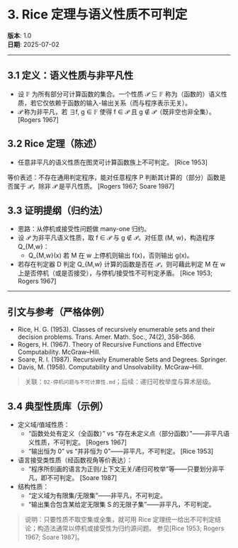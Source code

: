 # 3. Rice 定理与语义性质不可判定

**版本**: 1.0  
**日期**: 2025-07-02

---

## 3.1 定义：语义性质与非平凡性

- 设 𝔽 为所有部分可计算函数的集合。一个性质 𝒫 ⊆ 𝔽 称为（函数的）语义性质，若它仅依赖于函数的输入-输出关系（而与程序表示无关）。
- 𝒫 称为非平凡，若 ∃f, g ∈ 𝔽 使得 f ∈ 𝒫 且 g ∉ 𝒫（既非空也非全集）。 [Rogers 1967]

## 3.2 Rice 定理（陈述）

- 任意非平凡的语义性质在图灵可计算函数族上不可判定。 [Rice 1953]

等价表述：不存在通用判定程序，能对任意程序 P 判断其计算的（部分）函数是否属于 𝒫，除非 𝒫 是平凡性质。 [Rogers 1967; Soare 1987]

## 3.3 证明提纲（归约法）

- 思路：从停机或接受性问题做 many-one 归约。
- 设 𝒫 为非平凡语义性质，取 f ∈ 𝒫 与 g ∉ 𝒫。对任意 (M, w)，构造程序 Q_{M,w}：
  - Q_{M,w}(x) 若 M 在 w 上停机则输出 f(x)，否则输出 g(x)。
- 若存在判定器 D 判定 Q_{M,w} 计算的函数是否在 𝒫，则可藉此判定 M 在 w 上是否停机（或是否接受），与停机/接受性不可判定矛盾。 [Rice 1953; Rogers 1967]

---

## 引文与参考（严格体例）

- Rice, H. G. (1953). Classes of recursively enumerable sets and their decision problems. Trans. Amer. Math. Soc., 74(2), 358–366.
- Rogers, H. (1967). Theory of Recursive Functions and Effective Computability. McGraw–Hill.
- Soare, R. I. (1987). Recursively Enumerable Sets and Degrees. Springer.
- Davis, M. (1958). Computability and Unsolvability. McGraw–Hill.

> 关联：`02-停机问题与不可计算性.md`；后续：递归可枚举度与算术层级。

## 3.4 典型性质库（示例）

- 定义域/值域性质：
  - “函数处处有定义（全函数）” vs “存在未定义点（部分函数）”——非平凡语义性质，不可判定。 [Rogers 1967]
  - “输出恒为 0” vs “并非恒为 0”——非平凡，不可判定。 [Rice 1953]
- 语言接受类性质（经函数视角等价表达）：
  - “程序所刻画的语言为正则/上下文无关/递归可枚举”等——只要划分非平凡，即不可判定。 [Soare 1987]
- 结构性质：
  - “定义域为有限集/无限集”——非平凡，不可判定。
  - “输出集合包含某给定无限集 S 的无限子集”——非平凡，不可判定。

> 说明：只要性质不取空集或全集，就可用 Rice 定理统一给出不可判定结论；构造法通常以停机或接受性为归约源问题。 参见[Rice 1953; Rogers 1967; Soare 1987]。
